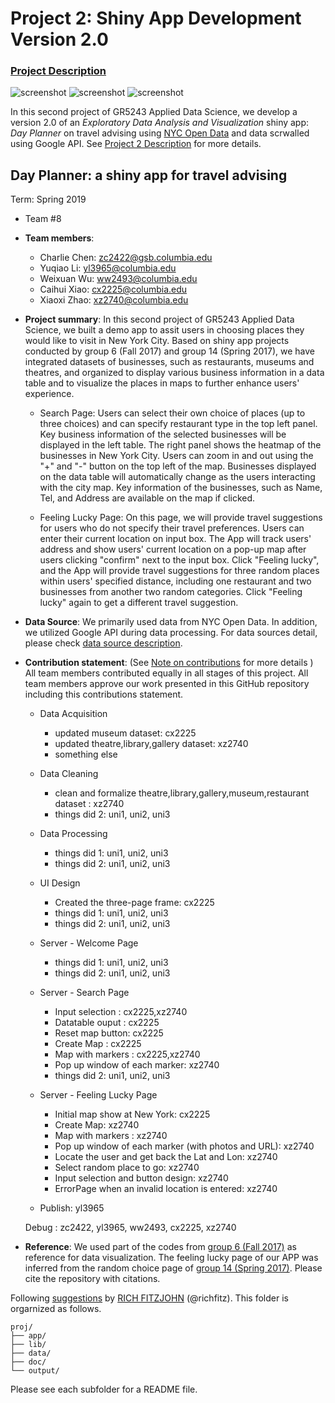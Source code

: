 # Project 2: Shiny App Development Version 2.0

### [Project Description](doc/project2_desc.md)

![screenshot](doc/welcome.png)
![screenshot](doc/Search.png)
![screenshot](doc/FeelingLucky.png)

In this second project of GR5243 Applied Data Science, we develop a version 2.0 of an *Exploratory Data Analysis and Visualization* shiny app: *Day Planner* on travel advising using [NYC Open Data](https://opendata.cityofnewyork.us/) and data scrwalled using Google API. See [Project 2 Description](doc/project2_desc.md) for more details.  

## Day Planner: a shiny app for travel advising
Term: Spring 2019

+ Team #8
+ **Team members**: 
	+ Charlie Chen: zc2422@gsb.columbia.edu
	+ Yuqiao Li: yl3965@columbia.edu
	+ Weixuan Wu: ww2493@columbia.edu
	+ Caihui Xiao: cx2225@columbia.edu
	+ Xiaoxi Zhao: xz2740@columbia.edu

+ **Project summary**: In this second project of GR5243 Applied Data Science, we built a demo app to assit users in choosing places they would like to visit in New York City. Based on shiny app projects conducted by group 6 (Fall 2017) and group 14 (Spring 2017), we have integrated datasets of businesses, such as restaurants, museums and theatres, and organized to display various business information in a data table and to visualize the places in maps to further enhance users' experience.
	+ Search Page: Users can select their own choice of places (up to three choices) and can specify restaurant type in the top left panel. Key business information of the selected businesses will be displayed in the left table. The right panel shows the heatmap of the businesses in New York City. Users can zoom in and out using the "+" and "-" button on the top left of the map. Businesses displayed on the data table will automatically change as the users interacting with the city map. Key information of the businesses, such as Name, Tel, and Address are available on the map if clicked.
	
	+ Feeling Lucky Page: On this page, we will provide travel suggestions for users who do not specify their travel preferences. Users can enter their current location on input box. The App will track users' address and show users' current location on a pop-up map after users clicking "confirm" next to the input box. Click "Feeling lucky", and the App will provide travel suggestions for three random places within users' specified distance, including one restaurant and two businesses from another two random categories. Click "Feeling lucky" again to get a different travel suggestion.

+ **Data Source**: We primarily used data from NYC Open Data. In addition, we utilized Google API during data processing. For data sources detail, please check [data source description](doc/project2_desc.md).

+ **Contribution statement**: (See [Note on contributions](doc/a_note_on_contributions.md) for more details ) All team members contributed equally in all stages of this project. All team members approve our work presented in this GitHub repository including this contributions statement. 
	+ Data Acquisition
		+ updated museum dataset: cx2225
		+ updated theatre,library,gallery dataset: xz2740
		+ something else
	+ Data Cleaning
		+ clean and formalize theatre,library,gallery,museum,restaurant dataset : xz2740
		+ things did 2: uni1, uni2, uni3
	+ Data Processing
		+ things did 1: uni1, uni2, uni3
		+ things did 2: uni1, uni2, uni3
	+ UI Design
		+ Created the three-page frame: cx2225
		+ things did 1: uni1, uni2, uni3
		+ things did 2: uni1, uni2, uni3
	+ Server - Welcome Page
		+ things did 1: uni1, uni2, uni3
		+ things did 2: uni1, uni2, uni3
	+ Server - Search Page
		+ Input selection : cx2225,xz2740
		+ Datatable ouput : cx2225
		+ Reset map button: cx2225
		+ Create Map : cx2225
		+ Map with markers : cx2225,xz2740
		+ Pop up window of each marker: xz2740
		+ things did 2: uni1, uni2, uni3
	+ Server - Feeling Lucky Page
		+ Initial map show at New York: cx2225
		+ Create Map: xz2740
		+ Map with markers : xz2740
		+ Pop up window of each marker (with photos and URL): xz2740
		+ Locate the user and get back the Lat and Lon: xz2740
		+ Select random place to go: xz2740
		+ Input selection and button design: xz2740
		+ ErrorPage when an invalid location is entered: xz2740
		
	+ Publish: yl3965
		
	
	Debug : zc2422, yl3965, ww2493, cx2225, xz2740
	
+ **Reference**: We used part of the codes from [group 6 (Fall 2017)](https://github.com/TZstatsADS/Fall2017-project2-grp6) as reference for data visualization. The feeling lucky page of our APP was inferred from the random choice page of [group 14 (Spring 2017)](https://github.com/TZstatsADS/Spr2017-proj2-grp14). Please cite the repository with citations.

Following [suggestions](http://nicercode.github.io/blog/2013-04-05-projects/) by [RICH FITZJOHN](http://nicercode.github.io/about/#Team) (@richfitz). This folder is orgarnized as follows.

```
proj/
├── app/
├── lib/
├── data/
├── doc/
└── output/
```

Please see each subfolder for a README file.

